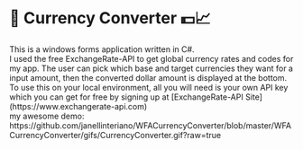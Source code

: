 # 🙂 Currency Converter 💵📈

<p>
    This is a windows forms application written in C#. <br> I used the free ExchangeRate-API to get global currency rates and codes for my app. The user can pick which base and target currencies they want for a input amount, then the converted dollar amount is displayed at the bottom. <br>To use this on your local environment, all you will need is your own API key which you can get for free by signing up at 
    [ExchangeRate-API Site](https://www.exchangerate-api.com) <br>
    my awesome demo:
https://github.com/janellinteriano/WFACurrencyConverter/blob/master/WFACurrencyConverter/gifs/CurrencyConverter.gif?raw=true

</p>
